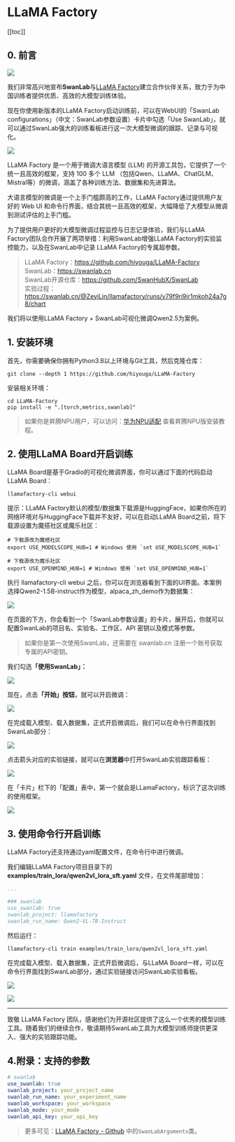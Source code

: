 # LLaMA Factory

[[toc]]

## 0. 前言

![](/zh/guide_cloud/integration/llama_factory/0.png)

我们非常高兴地宣布**SwanLab**与[LLaMA Factory](https://github.com/hiyouga/LLaMA-Factory)建立合作伙伴关系，致力于为中国训练者提供优质、高效的大模型训练体验。

现在你使用新版本的LLaMA Factory启动训练前，可以在WebUI的「SwanLab configurations」（中文：SwanLab参数设置）卡片中勾选「Use SwanLab」，就可以通过SwanLab强大的训练看板进行这一次大模型微调的跟踪、记录与可视化。

![](/zh/guide_cloud/integration/llama_factory/1.png)

LLaMA Factory 是一个用于微调大语言模型 (LLM) 的开源工具包，它提供了一个统一且高效的框架，支持 100 多个 LLM （包括Qwen、LLaMA、ChatGLM、Mistral等）的微调，涵盖了各种训练方法、数据集和先进算法。

大语言模型的微调是一个上手门槛颇高的工作，LLaMA Factory通过提供用户友好的 Web UI 和命令行界面，结合其统一且高效的框架，大幅降低了大模型从微调到测试评估的上手门槛。

为了提供用户更好的大模型微调过程监控与日志记录体验，我们与LLaMA Factory团队合作开展了两项举措：利用SwanLab增强LLaMA Factory的实验监控能力，以及在SwanLab中记录 LLaMA Factory的专属超参数。


> LLaMA Factory：https://github.com/hiyouga/LLaMA-Factory  
> SwanLab：https://swanlab.cn  
> SwanLab开源仓库：https://github.com/SwanHubX/SwanLab  
> 实验过程：https://swanlab.cn/@ZeyiLin/llamafactory/runs/y79f9ri9jr1mkoh24a7g8/chart

我们将以使用LLaMA Factory + SwanLab可视化微调Qwen2.5为案例。

## 1. 安装环境

首先，你需要确保你拥有Python3.8以上环境与Git工具，然后克隆仓库：

```shellscript
git clone --depth 1 https://github.com/hiyouga/LLaMA-Factory
```

安装相关环境：

```shellscript
cd LLaMA-Factory
pip install -e ".[torch,metrics,swanlab]"
```

> 如果你是昇腾NPU用户，可以访问：[华为NPU适配](https://llamafactory.readthedocs.io/zh-cn/latest/advanced/npu.html) 查看昇腾NPU版安装教程。

## 2. 使用LLaMA Board开启训练

LLaMA Board是基于Gradio的可视化微调界面，你可以通过下面的代码启动LLaMA Board：

```shellscript
llamafactory-cli webui
```

提示：LLaMA Factory默认的模型/数据集下载源是HuggingFace，如果你所在的网络环境对与HuggingFace下载并不友好，可以在启动LLaMA Board之前，将下载源设置为魔搭社区或魔乐社区：

```shellscript
# 下载源改为魔搭社区
export USE_MODELSCOPE_HUB=1 # Windows 使用 `set USE_MODELSCOPE_HUB=1`

# 下载源改为魔乐社区
export USE_OPENMIND_HUB=1 # Windows 使用 `set USE_OPENMIND_HUB=1`
```

执行 llamafactory-cli webui 之后，你可以在浏览器看到下面的UI界面。本案例选择Qwen2-1.5B-instruct作为模型，alpaca\_zh\_demo作为数据集：

![](/zh/guide_cloud/integration/llama_factory/2.png)

在页面的下方，你会看到一个「SwanLab参数设置」的卡片，展开后，你就可以配置SwanLab的项目名、实验名、工作区、API 密钥以及模式等参数。

> 如果你是第一次使用SwanLab，还需要在 swanlab.cn 注册一个账号获取专属的API密钥。

我们勾&#x9009;**「使用SwanLab」：**

![](/zh/guide_cloud/integration/llama_factory/3.png)

现在，点&#x51FB;**「开始」按钮**，就可以开启微调：

![](/zh/guide_cloud/integration/llama_factory/4.png)

在完成载入模型、载入数据集，正式开启微调后，我们可以在命令行界面找到SwanLab部分：

![](/zh/guide_cloud/integration/llama_factory/5.png)

点击箭头对应的实验链接，就可以在**浏览器**中打开SwanLab实验跟踪看板：

![](/zh/guide_cloud/integration/llama_factory/6.png)

在「卡片」栏下的「配置」表中，第一个就会是LLamaFactory，标识了这次训练的使用框架。

![](/zh/guide_cloud/integration/llama_factory/7.png)



## 3. 使用命令行开启训练

LLaMA Factory还支持通过yaml配置文件，在命令行中进行微调。

我们编辑LLaMA Factory项目目录下的 **examples/train\_lora/qwen2vl\_lora\_sft.yaml** 文件，在文件尾部增加：

```yaml
...

### swanlab
use_swanlab: true
swanlab_project: llamafactory
swanlab_run_name: Qwen2-VL-7B-Instruct
```

然后运行：

```shellscript
llamafactory-cli train examples/train_lora/qwen2vl_lora_sft.yaml
```

在完成载入模型、载入数据集，正式开启微调后，与LLaMA Board一样，可以在命令行界面找到SwanLab部分，通过实验链接访问SwanLab实验看板。

![](/zh/guide_cloud/integration/llama_factory/8.png)

![](/zh/guide_cloud/integration/llama_factory/9.png)

***

致敬 LLaMA Factory 团队，感谢他们为开源社区提供了这么一个优秀的模型训练工具。随着我们的继续合作，敬请期待SwanLab工具为大模型训练师提供更深入、强大的实验跟踪功能。

## 4.附录：支持的参数

```yaml
# swanlab
use_swanlab: true
swanlab_project: your_project_name
swanlab_run_name: your_experiment_name
swanlab_workspace: your_workspace
swanlab_mode: your_mode
swanlab_api_key: your_api_key
```

> 更多可见：[LLaMA Factory - Github](https://github.com/hiyouga/LLaMA-Factory/blob/main/README_zh.md#%E5%AE%89%E8%A3%85-llama-factory) 中的`SwanLabArguments`类。
